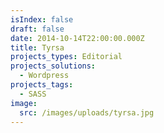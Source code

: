 ```yaml
---
isIndex: false
draft: false
date: 2014-10-14T22:00:00.000Z
title: Tyrsa
projects_types: Editorial
projects_solutions:
  - Wordpress
projects_tags:
  - SASS
image:
  src: /images/uploads/tyrsa.jpg
---
```

